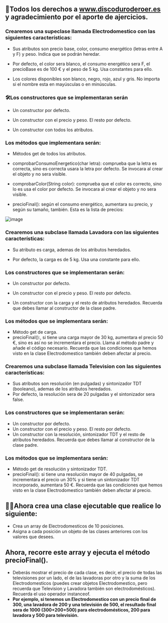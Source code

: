 ## 👋Todos los derechos a www.discoduroderoer.es y agradecimiento por el aporte de ajercicios.

### Crearemos una supeclase llamada Electrodomestico con las siguientes características:

- Sus atributos son precio base, color, consumo energético (letras entre A y F) y peso. Indica que se podrán heredar.

- Por defecto, el color sera blanco, el consumo energético sera F, el precioBase es de 100 € y el peso de 5 kg. Usa constantes para ello.

- Los colores disponibles son blanco, negro, rojo, azul y gris. No importa si el nombre esta en mayúsculas o en minúsculas.

### 🛠️Los constructores que se implementaran serán
- Un constructor por defecto.

- Un constructor con el precio y peso. El resto por defecto.

- Un constructor con todos los atributos.

### Los métodos que implementara serán:
- Métodos get de todos los atributos.

+ comprobarConsumoEnergetico(char letra): comprueba que la letra es correcta, sino es correcta usara la letra por defecto. Se invocara al crear el objeto y no sera visible.

+ comprobarColor(String color): comprueba que el color es correcto, sino lo es usa el color por defecto. Se invocara al crear el objeto y no sera visible.

+ precioFinal(): según el consumo energético, aumentara su precio, y según su tamaño, también. Esta es la lista de precios:

![image](https://github.com/user-attachments/assets/636e52cf-7475-460f-90e4-d6a028ee7b43)

### Crearemos una subclase llamada Lavadora con las siguientes características:
- Su atributo es carga, ademas de los atributos heredados.

- Por defecto, la carga es de 5 kg. Usa una constante para ello.

### Los constructores que se implementaran serán:
- Un constructor por defecto.

- Un constructor con el precio y peso. El resto por defecto.

- Un constructor con la carga y el resto de atributos heredados. Recuerda que debes llamar al constructor de la clase padre.
### Los métodos que se implementara serán:
- Método get de carga.
- precioFinal():, si tiene una carga mayor de 30 kg, aumentara el precio 50 €, sino es así no se incrementara el precio. Llama al método padre y añade el código necesario. Recuerda que las condiciones que hemos visto en la clase Electrodomestico también deben afectar al precio.
### Crearemos una subclase llamada Television con las siguientes características:

- Sus atributos son resolución (en pulgadas) y sintonizador TDT (booleano), ademas de los atributos heredados.
- Por defecto, la resolución sera de 20 pulgadas y el sintonizador sera false.
### Los constructores que se implementaran serán:
- Un constructor por defecto.
- Un constructor con el precio y peso. El resto por defecto.
- Un constructor con la resolución, sintonizador TDT y el resto de atributos heredados. Recuerda que debes llamar al constructor de la clase padre.
### Los métodos que se implementara serán:
- Método get de resolución y sintonizador TDT.
- precioFinal(): si tiene una resolución mayor de 40 pulgadas, se incrementara el precio un 30% y si tiene un sintonizador TDT incorporado, aumentara 50 €. Recuerda que las condiciones que hemos visto en la clase Electrodomestico también deben afectar al precio.

## 👨‍💻Ahora crea una clase ejecutable que realice lo siguiente:

- Crea un array de Electrodomesticos de 10 posiciones.
- Asigna a cada posición un objeto de las clases anteriores con los valores que desees.
## Ahora, recorre este array y ejecuta el método precioFinal().
- Deberás mostrar el precio de cada clase, es decir, el precio de todas las televisiones por un lado, el de las lavadoras por otro y la suma de los Electrodomesticos (puedes crear objetos Electrodomestico, pero recuerda que Television y Lavadora también son electrodomésticos). Recuerda el uso operador instanceof.
- **Por ejemplo, si tenemos un Electrodomestico con un precio final de 300, una lavadora de 200 y una televisión de 500, el resultado final sera de 1000 (300+200+500) para electrodomésticos, 200 para lavadora y 500 para televisión.**
